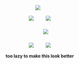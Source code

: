 
ㅤ ㅤ

ㅤ ㅤ

<h5 align="center">
  
![](https://komarev.com/ghpvc/?username=ovrpheus&color=EEEE3B&label=ㅤ✦ㅤ)ㅤ

[![](https://i.imgur.com/spmlYUq.png)](https://rentry.co/ovrpheus)ㅤㅤㅤ[![](https://i.imgur.com/iXUeRIn.png)](https://rentry.co/novoamor)

<h5 align="center">
ㅤㅤㅤ<img src="https://i.imgur.com/TKPrHe9.png"/>
</h5>  
<h4 align="center">
  
[![](https://i.imgur.com/LuOlQrn.png)](https://rentry.co/orph)ㅤㅤㅤ[![](https://i.imgur.com/hnQvpGE.png)](https://ovrpheus.atabook.org/)

too lazy to make this look better
</h4> 
  <h5 align="center">

ㅤ ㅤ

ㅤ ㅤ

ㅤ ㅤ

ㅤ ㅤ

